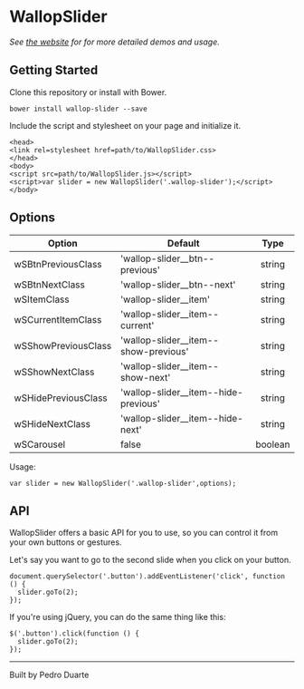 # WallopSlider

*See [the website](http://pedroduarte.me/wallop-slider) for for more detailed demos and usage.*

## Getting Started

Clone this repository or install with Bower.

```
bower install wallop-slider --save
```

Include the script and stylesheet on your page and initialize it.

```
<head>
<link rel=stylesheet href=path/to/WallopSlider.css>
</head>
<body>
<script src=path/to/WallopSlider.js></script>
<script>var slider = new WallopSlider('.wallop-slider');</script>
</body>
```

## Options

| Option              | Default                              | Type    |
|---------------------|--------------------------------------|:-------:|
| wSBtnPreviousClass  | 'wallop-slider__btn--previous'       | string  |
| wSBtnNextClass      | 'wallop-slider__btn--next'           | string  |
| wSItemClass         | 'wallop-slider__item'                | string  |
| wSCurrentItemClass  | 'wallop-slider__item--current'       | string  |
| wSShowPreviousClass | 'wallop-slider__item--show-previous' | string  |
| wSShowNextClass     | 'wallop-slider__item--show-next'     | string  |
| wSHidePreviousClass | 'wallop-slider__item--hide-previous' | string  |
| wSHideNextClass     | 'wallop-slider__item--hide-next'     | string  |
| wSCarousel          | false                                | boolean |

Usage: 

```
var slider = new WallopSlider('.wallop-slider',options);
```

## API

WallopSlider offers a basic API for you to use, so you can control it from your own buttons or gestures. 

Let's say you want to go to the second slide when you click on your button.

```
document.querySelector('.button').addEventListener('click', function () {
  slider.goTo(2);
});

```

If you're using jQuery, you can do the same thing like this:

```
$('.button').click(function () {
  slider.goTo(2);
});
```

---
Built by Pedro Duarte
